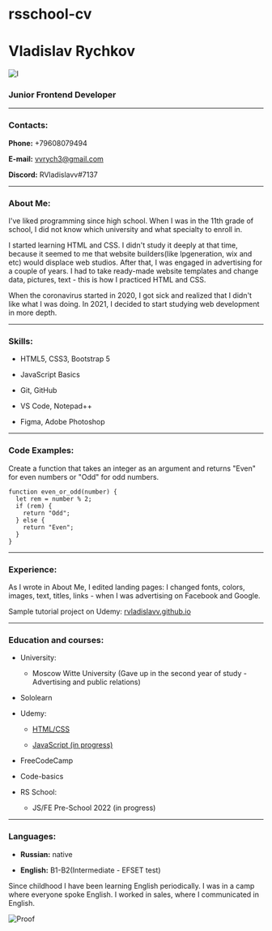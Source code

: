 # rsschool-cv
# Vladislav Rychkov

![I](./img/photo.jpg)
### **Junior Frontend Developer**
****
### **Contacts:**
**Phone:** +79608079494

**E-mail:** vvrych3@gmail.com

**Discord:** RVladislavv#7137

***

### **About Me:**
I've liked programming since high school. When I was in the 11th grade of school, I did not know which university and what specialty to enroll in. 

I started learning HTML and CSS. I didn't study it deeply at that time, because it seemed to me that website builders(like lpgeneration, wix and etc) would displace web studios. After that, I was engaged in advertising for a couple of years. I had to take ready-made website templates and change data, pictures, text - this is how I practiced HTML and CSS.

When the coronavirus started in 2020, I got sick and realized that I didn't like what I was doing.
In 2021, I decided to start studying web development in more depth.

***

### **Skills:**
* HTML5, CSS3, Bootstrap 5

* JavaScript Basics

* Git, GitHub

* VS Code, Notepad++

* Figma, Adobe Photoshop

***

### **Code Examples:**

Create a function that takes an integer as an argument and returns "Even" for even numbers or "Odd" for odd numbers.

```
function even_or_odd(number) {
  let rem = number % 2;
  if (rem) {
    return "Odd";
  } else {
    return "Even";
  }
}
```

***

### **Experience:**
As I wrote in About Me, I edited landing pages: I changed fonts, colors, images, text, titles, links - when I was advertising on Facebook and Google.

Sample tutorial project on Udemy: [rvladislavv.github.io](rvladislavv.github.io)

***

### **Education and courses:**
* University:

    * Moscow Witte University (Gave up in the second year of study - Advertising and public relations)

* Sololearn


* Udemy:


    * [HTML/CSS](https://www.udemy.com/course/webdeveloper)


    * [JavaScript (in progress)](https://www.udemy.com/course/javascript_full/)


* FreeCodeCamp


* Code-basics


* RS School: 


    * JS/FE Pre-School 2022 (in progress)

***

### **Languages:**
* **Russian:**  native

* **English:**
B1-B2(Intermediate - EFSET test)

Since childhood I have been learning English periodically. I was in a camp where everyone spoke English. I worked in sales, where I communicated in English.

![Proof](./img/eng.png)